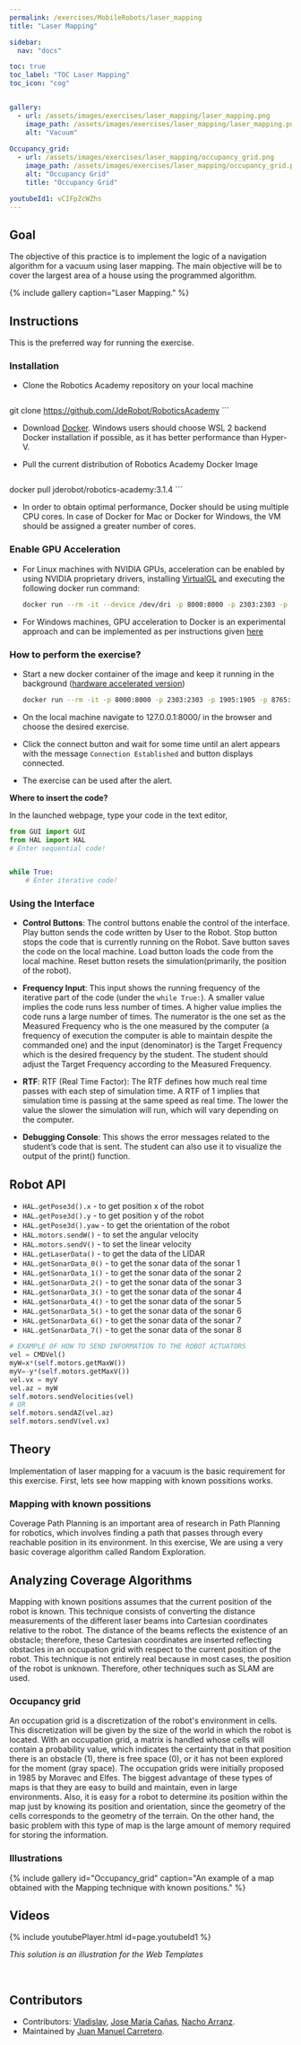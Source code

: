 ```yaml
---
permalink: /exercises/MobileRobots/laser_mapping
title: "Laser Mapping"

sidebar:
  nav: "docs"

toc: true
toc_label: "TOC Laser Mapping"
toc_icon: "cog"


gallery:
  - url: /assets/images/exercises/laser_mapping/laser_mapping.png
    image_path: /assets/images/exercises/laser_mapping/laser_mapping.png
    alt: "Vacuum"
  
Occupancy_grid:
  - url: /assets/images/exercises/laser_mapping/occupancy_grid.png
    image_path: /assets/images/exercises/laser_mapping/occupancy_grid.png
    alt: "Occupancy Grid"
    title: "Occupancy Grid"

youtubeId1: vCIFpZcWZhs
---
```


## Goal

The objective of this practice is to implement the logic of a navigation algorithm for a vacuum using laser mapping. The main objective will be to cover the largest area of ​​a house using the programmed algorithm.

{% include gallery caption="Laser Mapping." %}

## Instructions
This is the preferred way for running the exercise.

### Installation 
- Clone the Robotics Academy repository on your local machine

	```bash
git clone https://github.com/JdeRobot/RoboticsAcademy
	```

- Download [Docker](https://docs.docker.com/get-docker/). Windows users should choose WSL 2 backend Docker installation if possible, as it has better performance than Hyper-V.

- Pull the current distribution of Robotics Academy Docker Image

	```bash
docker pull jderobot/robotics-academy:3.1.4
	```

- In order to obtain optimal performance, Docker should be using multiple CPU cores. In case of Docker for Mac or Docker for Windows, the VM should be assigned a greater number of cores.

### Enable GPU Acceleration
- For Linux machines with NVIDIA GPUs, acceleration can be enabled by using NVIDIA proprietary drivers, installing  [VirtualGL](https://virtualgl.org/) and executing the following docker run command:
  ```bash
  docker run --rm -it --device /dev/dri -p 8000:8000 -p 2303:2303 -p 1905:1905 -p 8765:8765 -p 6080:6080 -p 1108:1108 jderobot/robotics-academy:3.1.4 ./start-3.1.sh
  ```


- For Windows machines, GPU acceleration to Docker is an experimental approach and can be implemented as per instructions given [here](https://www.docker.com/blog/wsl-2-gpu-support-is-here/)

### How to perform the exercise?
- Start a new docker container of the image and keep it running in the background ([hardware accelerated version](#enable-gpu-acceleration))

	```bash
  docker run --rm -it -p 8000:8000 -p 2303:2303 -p 1905:1905 -p 8765:8765 -p 6080:6080 -p 1108:1108 jderobot/robotics-academy:3.1.4 ./start-3.1.sh
  ```

- On the local machine navigate to 127.0.0.1:8000/ in the browser and choose the desired exercise.

- Click the connect button and wait for some time until an alert appears with the message `Connection Established` and button displays connected. 

- The exercise can be used after the alert.

**Where to insert the code?**

In the launched webpage, type your code in the text editor,

```python
from GUI import GUI
from HAL import HAL
# Enter sequential code!


while True:
    # Enter iterative code!
```

### Using the Interface

* **Control Buttons**: The control buttons enable the control of the interface. Play button sends the code written by User to the Robot. Stop button stops the code that is currently running on the Robot. Save button saves the code on the local machine. Load button loads the code from the local machine. Reset button resets the simulation(primarily, the position of the robot).

* **Frequency Input**: This input shows the running frequency of the iterative part of the code (under the `while True:`). A smaller value implies the code runs less number of times. A higher value implies the code runs a large number of times. The numerator is the one set as the Measured Frequency who is the one measured by the computer (a frequency of execution the computer is able to maintain despite the commanded one) and the input (denominator) is the Target Frequency which is the desired frequency by the student. The student should adjust the Target Frequency according to the Measured Frequency.

* **RTF**: RTF (Real Time Factor): The RTF defines how much real time passes with each step of simulation time. A RTF of 1 implies that simulation time is passing at the same speed as real time. The lower the value the slower the simulation will run, which will vary depending on the computer.

* **Debugging Console**: This shows the error messages related to the student’s code that is sent. The student can also use it to visualize the output of the print() function.

## Robot API

* `HAL.getPose3d().x` - to get position x of the robot 
* `HAL.getPose3d().y` - to get position y of the robot 
* `HAL.getPose3d().yaw` - to get the orientation of the robot 
* `HAL.motors.sendW()` - to set the angular velocity 
* `HAL.motors.sendV()` - to set the linear velocity 
* `HAL.getLaserData()` - to get the data of the LIDAR 
* `HAL.getSonarData_0()` - to get the sonar data of the sonar 1 
* `HAL.getSonarData_1()` - to get the sonar data of the sonar 2 
* `HAL.getSonarData_2()` - to get the sonar data of the sonar 3 
* `HAL.getSonarData_3()` - to get the sonar data of the sonar 4 
* `HAL.getSonarData_4()` - to get the sonar data of the sonar 5 
* `HAL.getSonarData_5()` - to get the sonar data of the sonar 6 
* `HAL.getSonarData_6()` - to get the sonar data of the sonar 7 
* `HAL.getSonarData_7()` - to get the sonar data of the sonar 8

```python
# EXAMPLE OF HOW TO SEND INFORMATION TO THE ROBOT ACTUATORS
vel = CMDVel()
myW=x*(self.motors.getMaxW())
myV=-y*(self.motors.getMaxV())
vel.vx = myV
vel.az = myW
self.motors.sendVelocities(vel)
# OR
self.motors.sendAZ(vel.az)
self.motors.sendV(vel.vx)
```
## Theory
Implementation of laser mapping for a vacuum is the basic requirement for this exercise. First, lets see how mapping with known possitions works.

### Mapping with known possitions
Coverage Path Planning is an important area of research in Path Planning for robotics, which involves finding a path that passes through every reachable position in its environment. In this exercise, We are using a very basic coverage algorithm called Random Exploration.

## Analyzing Coverage Algorithms
Mapping with known positions assumes that the current position of the robot is known. This technique consists of converting the distance measurements of the different laser beams into Cartesian coordinates relative to the robot. The distance of the beams reflects the existence of an obstacle; therefore, these Cartesian coordinates are inserted reflecting obstacles in an occupation grid with respect to the current position of the robot.
This technique is not entirely real because in most cases, the position of the robot is unknown. Therefore, other techniques such as SLAM are used.

### Occupancy grid
An occupation grid is a discretization of the robot's environment in cells. This discretization will be given by the size of the world in which the robot is located. With an occupation grid, a matrix is handled whose cells will contain a probability value, which indicates the certainty that in that position there is an obstacle (1), there is free space (0), or it has not been explored for the moment (gray space).
The occupation grids were initially proposed in 1985 by Moravec and Elfes. The biggest advantage of these types of maps is that they are easy to build and maintain, even in large environments. Also, it is easy for a robot to determine its position within the map just by knowing its position and orientation, since the geometry of the cells corresponds to the geometry of the terrain.
On the other hand, the basic problem with this type of map is the large amount of memory required for storing the information.

### Illustrations

{% include gallery id="Occupancy_grid" caption="An example of a map obtained with the Mapping technique with known positions." %}

## Videos

{% include youtubePlayer.html id=page.youtubeId1 %}

*This solution is an illustration for the Web Templates*

<br/>


## Contributors

- Contributors: [Vladislav](https://github.com/vladkrav), [Jose María Cañas](https://github.com/jmplaza), [Nacho Arranz](https://github.com/igarag).
- Maintained by [Juan Manuel Carretero](https://github.com/JuanManuelCarretero).

<!--
Another possible solution is to implement the logic of a navigation algorithm for an autonomous vacuum with autolocation.
{% include youtubePlayer.html id=page.youtubeId2 %}
-->

